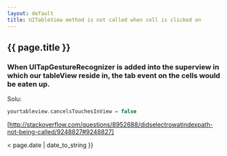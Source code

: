 ```yaml
---
layout: default
title: UITableView method is not called when cell is clicked on
---
```


<h2>{{ page.title }} </h2>

### When UITapGestureRecognizer is added into the superview in which our tableView reside in, the tab event on the cells would be eaten up. 
Solu: 
```Swift
yourtableview.cancelsTouchesInView = false
```
[http://stackoverflow.com/questions/8952688/didselectrowatindexpath-not-being-called/9248827#9248827]

<p>< page.date | date_to_string }} </p>

